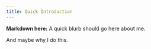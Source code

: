 ```yaml
---
title: Quick Introduction
---
```


**Markdown here:** A quick blurb should go here about me.

And maybe why I do this.